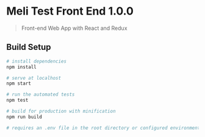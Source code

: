 # Meli Test Front End 1.0.0

> Front-end Web App with React and Redux

## Build Setup

``` bash
# install dependencies
npm install

# serve at localhost
npm start

# run the automated tests
npm test

# build for production with minification
npm run build

# requires an .env file in the root directory or configured environment variables
```
